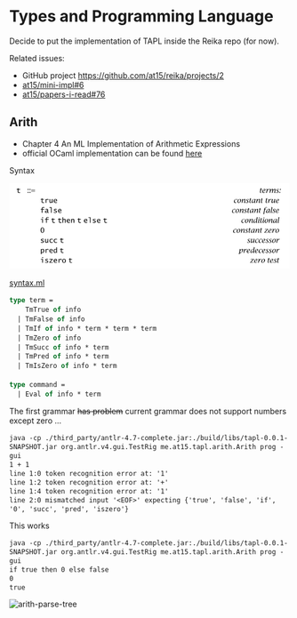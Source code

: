 # Types and Programming Language

Decide to put the implementation of TAPL inside the Reika repo (for now).

Related issues:

- GitHub project https://github.com/at15/reika/projects/2
- [at15/mini-impl#6](https://github.com/at15/mini-impl/issues/6)
- [at15/papers-i-read#76](https://github.com/at15/papers-i-read/issues/76)

## Arith

- Chapter 4 An ML Implementation of Arithmetic Expressions
- official OCaml implementation can be found [here](https://www.cis.upenn.edu/~bcpierce/tapl/checkers/arith)

Syntax

![syntax](p24-untyped-syntax.png)

[syntax.ml](https://www.cis.upenn.edu/~bcpierce/tapl/checkers/arith/syntax.ml)

````ocaml
type term =
    TmTrue of info
  | TmFalse of info
  | TmIf of info * term * term * term
  | TmZero of info
  | TmSucc of info * term
  | TmPred of info * term
  | TmIsZero of info * term

type command =
  | Eval of info * term
````

The first grammar ~~has problem~~ current grammar does not support numbers except zero ...

````
java -cp ./third_party/antlr-4.7-complete.jar:./build/libs/tapl-0.0.1-SNAPSHOT.jar org.antlr.v4.gui.TestRig me.at15.tapl.arith.Arith prog -gui
1 + 1
line 1:0 token recognition error at: '1'
line 1:2 token recognition error at: '+'
line 1:4 token recognition error at: '1'
line 2:0 mismatched input '<EOF>' expecting {'true', 'false', 'if', '0', 'succ', 'pred', 'iszero'}
````

This works

```
java -cp ./third_party/antlr-4.7-complete.jar:./build/libs/tapl-0.0.1-SNAPSHOT.jar org.antlr.v4.gui.TestRig me.at15.tapl.arith.Arith prog -gui
if true then 0 else false
0
true
````

![arith-parse-tree](arith-parse-tree.png)